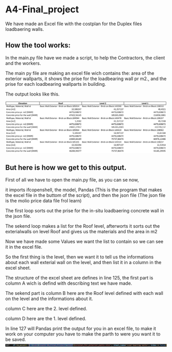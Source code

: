 # A4-Final_project
We have made an Excel file with the costplan for the Duplex files loadbaering walls.

## How the tool works:
In the main.py file have we made a script, to help the Contractors, the client and the workers. 

The main py file are making an excel file wich contains the: area of the exterior wallparts, it shows the prise for the loadbearing wall pr m2., and the prise for each loadbearing wallparts in building.

The output looks like this. 

![Our Cost-plan](https://github.com/AnjaHolmquist/A4-Final_project/blob/main/the%20costplan.png)

## But here is how we get to this output.
First of all we have to open the main.py file, as you can se now,

it imports ifcopenshell, the model, Pandas (This is the program that makes the excel file in the buttom of the script), and then the json file (The json file is the molio price data file frol learn)

The first loop sorts out the prise for the in-situ loadbaering concrete wall in the json file.


The sekend loop makes a list for the Roof level, afterworts it sorts out the exterialwalls on level Roof and gives us the materials and the area in m2


Now we have made some Values we want the list to contain so we can see it in the excel file.

So the first thing is the level, then we want it to tell us the informations about each wall exterial wall on the level, and then list it in a column in the excel sheet.

The structure of the excel sheet are defines in line 125, 
the first part is column A wich is defind with describing text we have made.

The sekend part is column B here are the Roof level defined with each wall on the level and the informations about it.

column C here are the 2. level defined.

column D here are the 1. level defined.

In line 127 will Pandas print the output for you in an excel file, to make it work on your computer you have to make the parth to were you want it to be saved.
![Line 127](https://github.com/AnjaHolmquist/A4-Final_project/blob/main/Line%20127.png)

